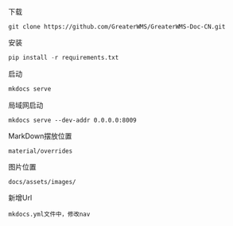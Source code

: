 
下载
~~~git
git clone https://github.com/GreaterWMS/GreaterWMS-Doc-CN.git
~~~

安装
~~~python
pip install -r requirements.txt
~~~

启动
~~~python
mkdocs serve
~~~

局域网启动
~~~shell
mkdocs serve --dev-addr 0.0.0.0:8009
~~~

MarkDown摆放位置
~~~shell
material/overrides
~~~

图片位置
~~~shell
docs/assets/images/
~~~

新增Url
~~~shell
mkdocs.yml文件中，修改nav
~~~
